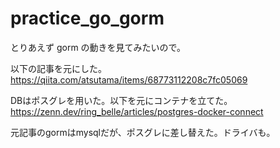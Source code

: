 # practice_go_gorm
とりあえず gorm の動きを見てみたいので。

以下の記事を元にした。
https://qiita.com/atsutama/items/68773112208c7fc05069

DBはポスグレを用いた。以下を元にコンテナを立てた。
https://zenn.dev/ring_belle/articles/postgres-docker-connect

元記事のgormはmysqlだが、ポスグレに差し替えた。ドライバも。

